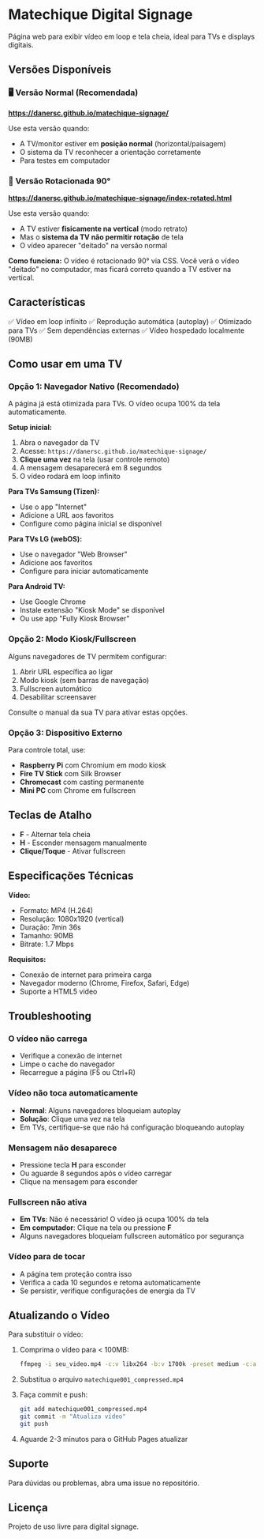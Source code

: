 # Matechique Digital Signage

Página web para exibir vídeo em loop e tela cheia, ideal para TVs e displays digitais.

## Versões Disponíveis

### 🖥️ Versão Normal (Recomendada)
**https://danersc.github.io/matechique-signage/**

Use esta versão quando:
- A TV/monitor estiver em **posição normal** (horizontal/paisagem)
- O sistema da TV reconhecer a orientação corretamente
- Para testes em computador

### 🔄 Versão Rotacionada 90°
**https://danersc.github.io/matechique-signage/index-rotated.html**

Use esta versão quando:
- A TV estiver **fisicamente na vertical** (modo retrato)
- Mas o **sistema da TV não permitir rotação** de tela
- O vídeo aparecer "deitado" na versão normal

**Como funciona:** O vídeo é rotacionado 90° via CSS. Você verá o vídeo "deitado" no computador, mas ficará correto quando a TV estiver na vertical.

## Características

✅ Vídeo em loop infinito
✅ Reprodução automática (autoplay)
✅ Otimizado para TVs
✅ Sem dependências externas
✅ Vídeo hospedado localmente (90MB)

## Como usar em uma TV

### Opção 1: Navegador Nativo (Recomendado)

A página já está otimizada para TVs. O vídeo ocupa 100% da tela automaticamente.

**Setup inicial:**
1. Abra o navegador da TV
2. Acesse: `https://danersc.github.io/matechique-signage/`
3. **Clique uma vez** na tela (usar controle remoto)
4. A mensagem desaparecerá em 8 segundos
5. O vídeo rodará em loop infinito

**Para TVs Samsung (Tizen):**
- Use o app "Internet"
- Adicione a URL aos favoritos
- Configure como página inicial se disponível

**Para TVs LG (webOS):**
- Use o navegador "Web Browser"
- Adicione aos favoritos
- Configure para iniciar automaticamente

**Para Android TV:**
- Use Google Chrome
- Instale extensão "Kiosk Mode" se disponível
- Ou use app "Fully Kiosk Browser"

### Opção 2: Modo Kiosk/Fullscreen

Alguns navegadores de TV permitem configurar:
1. Abrir URL específica ao ligar
2. Modo kiosk (sem barras de navegação)
3. Fullscreen automático
4. Desabilitar screensaver

Consulte o manual da sua TV para ativar estas opções.

### Opção 3: Dispositivo Externo

Para controle total, use:
- **Raspberry Pi** com Chromium em modo kiosk
- **Fire TV Stick** com Silk Browser
- **Chromecast** com casting permanente
- **Mini PC** com Chrome em fullscreen

## Teclas de Atalho

- **F** - Alternar tela cheia
- **H** - Esconder mensagem manualmente
- **Clique/Toque** - Ativar fullscreen

## Especificações Técnicas

**Vídeo:**
- Formato: MP4 (H.264)
- Resolução: 1080x1920 (vertical)
- Duração: 7min 36s
- Tamanho: 90MB
- Bitrate: 1.7 Mbps

**Requisitos:**
- Conexão de internet para primeira carga
- Navegador moderno (Chrome, Firefox, Safari, Edge)
- Suporte a HTML5 video

## Troubleshooting

### O vídeo não carrega
- Verifique a conexão de internet
- Limpe o cache do navegador
- Recarregue a página (F5 ou Ctrl+R)

### Vídeo não toca automaticamente
- **Normal**: Alguns navegadores bloqueiam autoplay
- **Solução**: Clique uma vez na tela
- Em TVs, certifique-se que não há configuração bloqueando autoplay

### Mensagem não desaparece
- Pressione tecla **H** para esconder
- Ou aguarde 8 segundos após o vídeo carregar
- Clique na mensagem para esconder

### Fullscreen não ativa
- **Em TVs**: Não é necessário! O vídeo já ocupa 100% da tela
- **Em computador**: Clique na tela ou pressione **F**
- Alguns navegadores bloqueiam fullscreen automático por segurança

### Vídeo para de tocar
- A página tem proteção contra isso
- Verifica a cada 10 segundos e retoma automaticamente
- Se persistir, verifique configurações de energia da TV

## Atualizando o Vídeo

Para substituir o vídeo:

1. Comprima o vídeo para < 100MB:
   ```bash
   ffmpeg -i seu_video.mp4 -c:v libx264 -b:v 1700k -preset medium -c:a aac -b:a 128k -movflags +faststart matechique001_compressed.mp4
   ```

2. Substitua o arquivo `matechique001_compressed.mp4`

3. Faça commit e push:
   ```bash
   git add matechique001_compressed.mp4
   git commit -m "Atualiza vídeo"
   git push
   ```

4. Aguarde 2-3 minutos para o GitHub Pages atualizar

## Suporte

Para dúvidas ou problemas, abra uma issue no repositório.

## Licença

Projeto de uso livre para digital signage.
